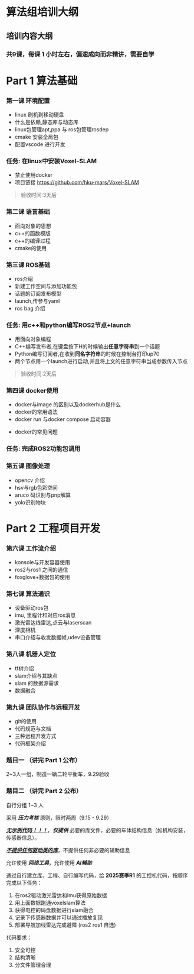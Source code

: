 # 算法组培训大纲
## 培训内容大纲

### 共9课，每课 1 小时左右，偏速成向而非精讲，需要自学

# Part 1 算法基础

### 第一课 环境配置
- linux 刷机到移动硬盘
- 什么是依赖,静态库与动态库
- linux包管理apt,ppa 与 ros包管理rosdep
- cmake 安装全局包
- 配置vscode 进行开发


### 任务: 在linux中安装Voxel-SLAM
- 禁止使用docker 
- 项目链接 https://github.com/hku-mars/Voxel-SLAM
> 验收时间:3天后
### 第二课 语言基础
- 面向对象的思想
- c++的函数模版
- c++的编译过程
- cmake的使用

### 第三课 ROS基础
- ros介绍
- 新建工作空间与添加功能包
- 话题的订阅发布模型
- launch,传参与yaml
- ros bag 介绍
### 任务: 用c++和python编写ROS2节点+launch
- 用面向对象编程
- C++编写发布者,在键盘按下H的时候输出**任意字符串**到一个话题
- Python编写订阅者,在收到**同名字符串**的时候在控制台打印up70
- 两个节点用一个launch进行启动,并且将上文的任意字符串当成参数传入节点

> 验收时间:2天后
<!-- - 使用ros bag 与foxglove进行调试 -->
### 第四课 docker使用
- docker与image 的区别以及dockerhub是什么
- docker的常用语法
- docker run 与docker compose 启动容器
<!-- - 开发容器的使用 -->
- docker的常见问题
### 任务: 完成ROS2功能包调用


### 第五课 图像处理
- opencv 介绍
- hsv与rgb色彩空间
- aruco 码识别与pnp解算
- yolo识别物块

# Part 2 工程项目开发


### 第六课 工作流介绍
- konsole与开发容器使用
- ros2与ros1 之间的通信
- foxglove+数据包的使用
### 第七课 算法通识
- 设备驱动ros包
- imu, 里程计和对应ros消息
- 激光雷达线雷达,点云与laserscan
- 深度相机 
- 串口介绍与收发数据帧,udev设备管理

### 第八课 机器人定位
- tf树介绍
- slam介绍与其缺点
- slam 的数据源需求
- 数据融合 
### 第九课 团队协作与远程开发
- git的使用
- 代码规范与文档
- 三种远程开发方式
- 代码框架介绍

### 题目一 （讲完 Part 1 公布）
2~3人一组，制造一辆二轮平衡车，9.29验收

### 题目二  （讲完 Part 2 公布）
自行分组 1~3 人

采用 ***压力考核*** 原则，限时两周（9.15 - 9.29）

<u>***无示例代码！！！***</u>，***仅提供*** 必要的库文件，必要的车体结构信息（如机构安装，传感器信息）。

<u>***不提供任何驱动类的库***</u>，不提供任何非必要的辅助信息

允许使用 ***网络工具***，允许使用 ***AI辅助***

通过自行建立库、工程、自行编写代码，给 **2025赛季R1** 的工控机代码，按顺序完成以下任务：



1. 在ros2驱动激光雷达和Imu获得原始数据
2. 用上面数据跑通voxelslam算法
3. 获得电控的码盘数据进行slam融合
4. 记录下传感器数据并可以通过播放复现
5. 部署导航加线雷达完成避障 (ros2 ros1 自选)

代码要求：
1. 安全可控
2. 结构清晰
3. 分文件管理合理